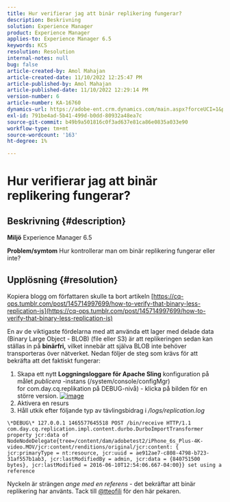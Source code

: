 ```yaml
---
title: Hur verifierar jag att binär replikering fungerar?
description: Beskrivning
solution: Experience Manager
product: Experience Manager
applies-to: Experience Manager 6.5
keywords: KCS
resolution: Resolution
internal-notes: null
bug: false
article-created-by: Amol Mahajan
article-created-date: 11/10/2022 12:25:47 PM
article-published-by: Amol Mahajan
article-published-date: 11/10/2022 12:29:14 PM
version-number: 6
article-number: KA-16760
dynamics-url: https://adobe-ent.crm.dynamics.com/main.aspx?forceUCI=1&pagetype=entityrecord&etn=knowledgearticle&id=2ab840c8-f260-ed11-9561-6045bd006268
exl-id: 791be4ad-5b41-499d-b0dd-80932a48ea7c
source-git-commit: b49b9a501816c0f3ad637e81ca86e0835a033e90
workflow-type: tm+mt
source-wordcount: '163'
ht-degree: 1%

---
```


# Hur verifierar jag att binär replikering fungerar?

## Beskrivning {#description}

<b>Miljö</b>
Experience Manager 6.5


<b>Problem/symtom</b>
Hur kontrollerar man om binär replikering fungerar eller inte?


## Upplösning {#resolution}


Kopiera blogg om författaren skulle ta bort artikeln [https://cq-ops.tumblr.com/post/145714997699/how-to-verify-that-binary-less-replication-is](https://cq-ops.tumblr.com/post/145714997699/how-to-verify-that-binary-less-replication-is)

En av de viktigaste fördelarna med att använda ett lager med delade data (Binary Large Object - BLOB) (file eller S3) är att replikeringen sedan kan ställas in på <b>binärfri,</b> vilket innebär att själva BLOB inte behöver transporteras över nätverket. Nedan följer de steg som krävs för att bekräfta att det faktiskt fungerar:



1. Skapa ett nytt <b>Loggningsloggare för Apache Sling</b> konfiguration på målet *publicera* -instans (/system/console/configMgr) for com.day.cq.replikation på DEBUG-nivå) - klicka på bilden för en större version. [![image](https://64.media.tumblr.com/7399cc8fc96a1bb17456e9aff2af2999/tumblr_inline_p9j3kgHl8K1r414c2_500.png)](https://href.li/?http://jayan.kandathil.ca/CQ-OPS/aem62/LoggingLogger-Replication.png)
2. Aktivera en resurs
3. Håll utkik efter följande typ av tävlingsbidrag i */logs/replication.log*

```
\*DEBUG\* 127.0.0.1 1465577645518 POST /bin/receive HTTP/1.1 com.day.cq.replication.impl.content.durbo.DurboImportTransformer property jcr:data of NodeNodeDelegate{tree=/content/dam/adobetest2/iPhone_6s_Plus-4K-video.MOV/jcr:content/renditions/original/jcr:content: { jcr:primaryType = nt:resource, jcr:uuid = ae912ae7-c808-4798-b723-31af557b1ab3, jcr:lastModifiedBy = admin, jcr:data = {840751500 bytes}, jcr:lastModified = 2016-06-10T12:54:06.667-04:00}} set using a reference
```

Nyckeln är strängen *ange med en referens* - det bekräftar att binär replikering har använts. Tack till [@tteofili](https://twitter.com/tteofili) för den här pekaren.

